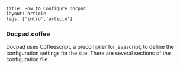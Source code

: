 ```
title: How to Configure Docpad
layout: article
tags: ['intro','article']

```

### Docpad.coffee
Docpad uses Coffeescript, a precompiler for javascript, to define the configuration settings for the site. There are several sections of the configuration file 